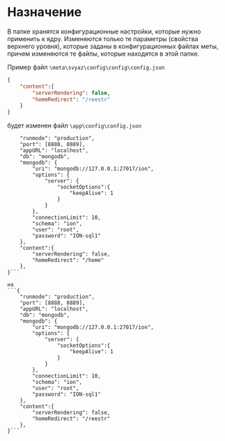 # Назначение
В папке хранятся конфигурационные настройки, которые нужно применить к ядру.
Изменяются только те параметры (свойства верхнего уровня), которые заданы в конфигурационных файлах меты, причем изменяются те файлы, которые находятся в этой папке.

Пример
файл `\meta\svyaz\config\config\config.json`
``` JSON
{
    "content":{
        "serverRendering": false,
        "homeRedirect": "/reestr"
    }
}
```

будет изменен файл `\app\config\config.json`
```{
    "runmode": "production",
    "port": [8888, 8889],
    "appURL": "localhost",
    "db": "mongodb",
    "mongodb": {
        "uri": "mongodb://127.0.0.1:27017/ion",
        "options": {
            "server": {
                "socketOptions":{
                    "keepAlive": 1
                }
            }
        },
        "connectionLimit": 10,
        "schema": "ion",
        "user": "root",
        "password": "ION-sql1"
    },
    "content":{
        "serverRendering": false,
        "homeRedirect": "/home"
    },
}```

на
```{
    "runmode": "production",
    "port": [8888, 8889],
    "appURL": "localhost",
    "db": "mongodb",
    "mongodb": {
        "uri": "mongodb://127.0.0.1:27017/ion",
        "options": {
            "server": {
                "socketOptions":{
                    "keepAlive": 1
                }
            }
        },
        "connectionLimit": 10,
        "schema": "ion",
        "user": "root",
        "password": "ION-sql1"
    },
    "content":{
        "serverRendering": false,
        "homeRedirect": "/reestr"
    },
}```